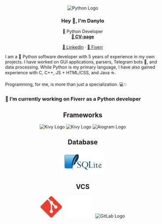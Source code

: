 <br />
<div align="center">
  <img src="https://s3.dualstack.us-east-2.amazonaws.com/pythondotorg-assets/media/community/logos/python-logo-only.png" alt="Python Logo" title="Python Logo" style="height: 8em;">
  <h3>Hey 👋, I'm Danylo</h3>

  <p align="center">
    🐍 Python Developer
    <br />
    <a href="https://danil09234.github.io/cv/"><strong>👤 CV-page</strong></a>
    <br />
    <br />
    <a href="www.linkedin.com/in/danylo-zahorulko">🔗 LinkedIn</a>
    ·
    <a href="https://www.fiverr.com/danil09123">💼 Fiverr</a>
  </p>
</div>

I am a 🐍 Python software developer with 5 years of experience in my own projects. I have worked on GUI applications, parsers, Telegram bots 🤖, and data processing. While Python is my primary language, I have also gained experience with C, C++, JS + HTML/CSS, and Java ☕.

Programming, for me, is more than just a specialization. 💻✨

### 🔭 I’m currently working on Fiverr as a Python developer


<div style="text-align: center">
    <h2>Frameworks</h2>
    <img src="https://kivy.org/static/images/logo_kivy_white.png" alt="Kivy Logo" title="Kivy Logo" style="height: 5em;">
    <img src="https://fastapi.tiangolo.com/img/logo-margin/logo-teal.png" alt="Kivy Logo" title="FastAPI Logo" style="height: 5em;">
    <img src="https://aiogram.dev/img/logo.c95d892f.png" alt="Aiogram Logo" title="Aiogram Logo" style="height: 5em;">
</div>

<div style="text-align: center">
    <h2>Database</h2>
    <img src="sqlite.svg" alt="Aiogram Logo" title="Aiogram Logo" style="height: 5em;">
</div>

<div style="text-align: center">
    <h2>VCS</h2>
    <img src="git.svg" alt="Git Logo" title="Git Logo" style="height: 5em; margin-right: 1em;">
    <img src="github.png" alt="Git Logo" title="GitHub Logo" style="height: 5em; margin-right: 1em;">
    <img src="https://images.ctfassets.net/xz1dnu24egyd/3FbNmZRES38q2Sk2EcoT7a/a290dc207a67cf779fc7c2456b177e9f/press-kit-icon.svg" alt="GitLab Logo" title="GitLab Logo" style="height: 5em;">
</div>
<br />